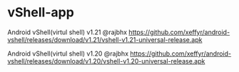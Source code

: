 # vShell-app

Android vShell(virtul shell) v1.21 @rajbhx
https://github.com/xeffyr/android-vshell/releases/download/v1.21/vshell-v1.21-universal-release.apk


Android vShell(virtul shell) v1.20 @rajbhx
https://github.com/xeffyr/android-vshell/releases/download/v1.20/vshell-v1.20-universal-release.apk
